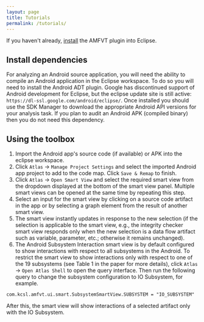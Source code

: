 ```yaml
---
layout: page
title: Tutorials
permalink: /tutorials/
---
```


If you haven't already, [install](/AMFVT/install) the AMFVT plugin into Eclipse.

## Install dependencies

For analyzing an Android source application, you will need the ability to compile an Android application in the Eclipse workspace. To do so you will need to install the Android ADT plugin. Google has discontinued support of Android development for Eclipse, but the eclipse update site is still active: `https://dl-ssl.google.com/android/eclipse/`. Once installed you should use the SDK Manager to download the appropriate Android API versions for your analysis task. If you plan to audit an Android APK (compiled binary) then you do not need this dependency.


## Using the toolbox

1. Import the Android app's source code (if available) or APK into the eclipse workspace.
2. Click `Atlas` &rarr; `Manage Project Settings` and select the imported Android app project to add to the code map. Click `Save & Remap` to finish. 
2. Click `Atlas` &rarr; `Open Smart View` and select the required smart view from the dropdown displayed at the bottom of the smart view panel. Multiple smart views can be opened at the same time by repeating this step. 
3. Select an input for the smart view by clicking on a source code artifact in the app or by selecting a graph element from the result of another smart view. 
4. The smart view instantly updates in response to the new selection (if the selection is applicable to the smart view, e.g., the integrity checker smart view responds only when the new selection is a data flow artifact such as variable, parameter, etc.; otherwise it remains unchanged).
5. The Android Subsystem Interaction smart view is by default configured to show interactions with respect to all subsystems in the Android. To restrict the smart view to show interactions only with respect to one of the 19 subsystems (see Table 1 in the paper for more details), click `Atlas` &rarr; `Open Atlas Shell` to open the query interface. Then run the following query to change the subsystem configuration to IO Subsystem, for example. 

``com.kcsl.amfvt.ui.smart.SubsystemSmartView.SUBSYSTEM = "IO_SUBSYSTEM"``

After this, the smart view will show interactions of a selected artifact only with the IO Subsystem.
